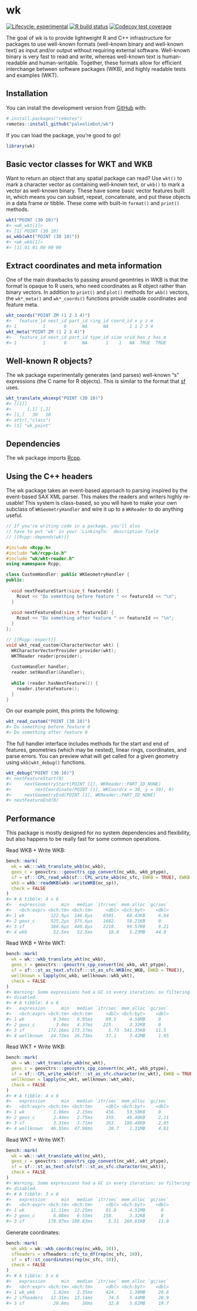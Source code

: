 
<!-- README.md is generated from README.Rmd. Please edit that file -->

# wk

<!-- badges: start -->

[![Lifecycle:
experimental](https://img.shields.io/badge/lifecycle-experimental-orange.svg)](https://www.tidyverse.org/lifecycle/#experimental)
[![R build
status](https://github.com/paleolimbot/wk/workflows/R-CMD-check/badge.svg)](https://github.com/paleolimbot/wk/actions)
[![Codecov test
coverage](https://codecov.io/gh/paleolimbot/wk/branch/master/graph/badge.svg)](https://codecov.io/gh/paleolimbot/wk?branch=master)
<!-- badges: end -->

The goal of wk is to provide lightweight R and C++ infrastructure for
packages to use well-known formats (well-known binary and well-known
text) as input and/or output without requiring external software.
Well-known binary is very fast to read and write, whereas well-known
text is human-readable and human-writable. Together, these formats allow
for efficient interchange between software packages (WKB), and highly
readable tests and examples (WKT).

## Installation

You can install the development version from
[GitHub](https://github.com/) with:

``` r
# install.packages("remotes")
remotes::install_github("paleolimbot/wk")
```

If you can load the package, you’re good to go\!

``` r
library(wk)
```

## Basic vector classes for WKT and WKB

Want to return an object that any spatial package can read? Use `wkt()`
to mark a character vector as containing well-known text, or `wkb()` to
mark a vector as well-known binary. These have some basic vector
features built in, which means you can subset, repeat, concatenate, and
put these objects in a data frame or tibble. These come with built-in
`format()` and `print()` methods.

``` r
wkt("POINT (30 10)")
#> <wk_wkt[1]>
#> [1] POINT (30 10)
as_wkb(wkt("POINT (30 10)"))
#> <wk_wkb[1]>
#> [1] 01 01 00 00 00
```

## Extract coordinates and meta information

One of the main drawbacks to passing around geomtries in WKB is that the
format is opaque to R users, who need coordinates as R object rather
than binary vectors. In addition to `print()` and `plot()` methods for
`wkb()` vectors, the `wk*_meta()` and `wk*_coords()` functions provide
usable coordinates and feature meta.

``` r
wkt_coords("POINT ZM (1 2 3 4)")
#>   feature_id nest_id part_id ring_id coord_id x y z m
#> 1          1       0      NA      NA        1 1 2 3 4
wkt_meta("POINT ZM (1 2 3 4)")
#>   feature_id nest_id part_id type_id size srid has_z has_m
#> 1          1       0      NA       1    1   NA  TRUE  TRUE
```

## Well-known R objects?

The wk package experimentally generates (and parses) well-known “s”
expressions (the C name for R objects). This is similar to the format
that [sf](https://r-spatial.github.io/sf) uses.

``` r
wkt_translate_wksexp("POINT (30 10)")
#> [[1]]
#>      [,1] [,2]
#> [1,]   30   10
#> attr(,"class")
#> [1] "wk_point"
```

## Dependencies

The wk package imports [Rcpp](https://cran.r-project.org/package=Rcpp).

## Using the C++ headers

The wk package takes an event-based approach to parsing inspired by the
event-based SAX XML parser. This makes the readers and writers highly
re-usable\! This system is class-based, so you will have to make your
own subclass of `WKGeometryHandler` and wire it up to a `WKReader` to do
anything useful.

``` cpp
// If you're writing code in a package, you'll also
// have to put 'wk' in your `LinkingTo:` description field
// [[Rcpp::depends(wk)]]

#include <Rcpp.h>
#include "wk/rcpp-io.h"
#include "wk/wkt-reader.h"
using namespace Rcpp;

class CustomHandler: public WKGeometryHandler {
public:
  
  void nextFeatureStart(size_t featureId) {
    Rcout << "Do something before feature " << featureId << "\n";
  }
  
  void nextFeatureEnd(size_t featureId) {
    Rcout << "Do something after feature " << featureId << "\n";
  }
};

// [[Rcpp::export]]
void wkt_read_custom(CharacterVector wkt) {
  WKCharacterVectorProvider provider(wkt);
  WKTReader reader(provider);
  
  CustomHandler handler;
  reader.setHandler(&handler);
  
  while (reader.hasNextFeature()) {
    reader.iterateFeature();
  }
}
```

On our example point, this prints the following:

``` r
wkt_read_custom("POINT (30 10)")
#> Do something before feature 0
#> Do something after feature 0
```

The full handler interface includes methods for the start and end of
features, geometries (which may be nested), linear rings, coordinates,
and parse errors. You can preview what will get called for a given
geometry using `wkb|wkt_debug()` functions.

``` r
wkt_debug("POINT (30 10)")
#> nextFeatureStart(0)
#>     nextGeometryStart(POINT [1], WKReader::PART_ID_NONE)
#>         nextCoordinate(POINT [1], WKCoord(x = 30, y = 10), 0)
#>     nextGeometryEnd(POINT [1], WKReader::PART_ID_NONE)
#> nextFeatureEnd(0)
```

## Performance

This package is mostly designed for no system dependencies and
flexibility, but also happens to be really fast for some common
operations.

Read WKB + Write WKB:

``` r
bench::mark(
  wk = wk:::wkb_translate_wkb(nc_wkb),
  geos_c = geovctrs:::geovctrs_cpp_convert(nc_wkb, wkb_ptype),
  sf = sf:::CPL_read_wkb(sf:::CPL_write_wkb(nc_sfc, EWKB = TRUE), EWKB = TRUE),
  wkb = wkb::readWKB(wkb::writeWKB(nc_sp)),
  check = FALSE
)
#> # A tibble: 4 x 6
#>   expression      min   median `itr/sec` mem_alloc `gc/sec`
#>   <bch:expr> <bch:tm> <bch:tm>     <dbl> <bch:byt>    <dbl>
#> 1 wk          122.9µs  146.8µs    6501.    68.43KB     6.64
#> 2 geos_c      525.2µs  575.6µs    1682.    50.21KB     0   
#> 3 sf          386.6µs  440.8µs    2218.    99.57KB     9.21
#> 4 wkb          52.5ms   52.5ms      18.8    5.23MB    44.0
```

Read WKB + Write WKT:

``` r
bench::mark(
  wk = wk:::wkb_translate_wkt(nc_wkb),
  geos_c = geovctrs:::geovctrs_cpp_convert(nc_wkb, wkt_ptype),
  sf = sf:::st_as_text.sfc(sf:::st_as_sfc.WKB(nc_WKB, EWKB = TRUE)),
  wellknown = lapply(nc_wkb, wellknown::wkb_wkt),
  check = FALSE
)
#> Warning: Some expressions had a GC in every iteration; so filtering is
#> disabled.
#> # A tibble: 4 x 6
#>   expression      min   median `itr/sec` mem_alloc `gc/sec`
#>   <bch:expr> <bch:tm> <bch:tm>     <dbl> <bch:byt>    <dbl>
#> 1 wk           9.34ms   9.95ms     99.5     4.56MB     0   
#> 2 geos_c        3.9ms   4.37ms    225.      3.32KB     0   
#> 3 sf         172.16ms 173.37ms      5.73  541.35KB    11.5 
#> 4 wellknown   24.72ms  26.73ms     37.1     3.42MB     1.95
```

Read WKT + Write WKB:

``` r
bench::mark(
  wk = wk:::wkt_translate_wkb(nc_wkt),
  geos_c = geovctrs:::geovctrs_cpp_convert(nc_wkt, wkb_ptype),
  sf = sf:::CPL_write_wkb(sf:::st_as_sfc.character(nc_wkt), EWKB = TRUE),
  wellknown = lapply(nc_wkt, wellknown::wkt_wkb),
  check = FALSE
)
#> # A tibble: 4 x 6
#>   expression      min   median `itr/sec` mem_alloc `gc/sec`
#>   <bch:expr> <bch:tm> <bch:tm>     <dbl> <bch:byt>    <dbl>
#> 1 wk           1.96ms   2.15ms     456.    53.58KB     0   
#> 2 geos_c       2.44ms   2.75ms     359.    49.48KB     2.11
#> 3 sf           3.31ms   3.71ms     263.   186.48KB     2.05
#> 4 wellknown   46.55ms  47.98ms      20.7    1.31MB     4.61
```

Read WKT + Write WKT:

``` r
bench::mark(
  wk = wk:::wkt_translate_wkt(nc_wkt),
  geos_c = geovctrs:::geovctrs_cpp_convert(nc_wkt, wkt_ptype),
  sf = sf:::st_as_text.sfc(sf:::st_as_sfc.character(nc_wkt)),
  check = FALSE
)
#> Warning: Some expressions had a GC in every iteration; so filtering is
#> disabled.
#> # A tibble: 3 x 6
#>   expression      min   median `itr/sec` mem_alloc `gc/sec`
#>   <bch:expr> <bch:tm> <bch:tm>     <dbl> <bch:byt>    <dbl>
#> 1 wk          11.11ms  12.25ms     81.8     4.51MB      0  
#> 2 geos_c       6.08ms   6.55ms    150.      3.32KB      0  
#> 3 sf         178.97ms 180.83ms      5.51  260.61KB     11.0
```

Generate coordinates:

``` r
bench::mark(
  wk_wkb = wk::wkb_coords(rep(nc_wkb, 10)),
  sfheaders = sfheaders::sfc_to_df(rep(nc_sfc, 10)),
  sf = sf::st_coordinates(rep(nc_sfc, 10)),
  check = FALSE
)
#> # A tibble: 3 x 6
#>   expression      min   median `itr/sec` mem_alloc `gc/sec`
#>   <bch:expr> <bch:tm> <bch:tm>     <dbl> <bch:byt>    <dbl>
#> 1 wk_wkb       1.82ms   2.35ms     424.     1.38MB     20.6
#> 2 sfheaders   12.31ms  13.14ms      74.5    5.44MB     20.9
#> 3 sf           29.6ms     30ms      32.8    5.61MB     19.7
```
